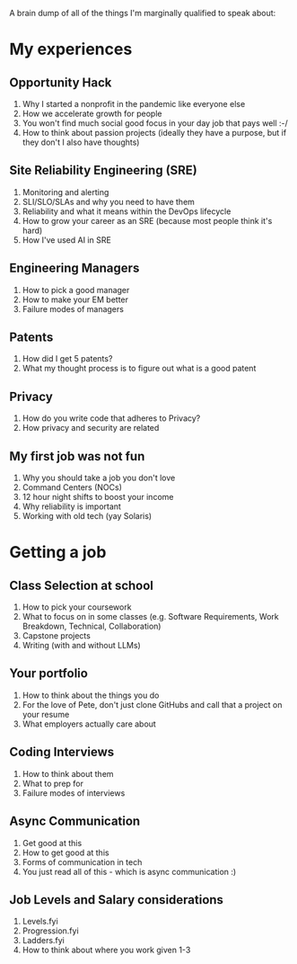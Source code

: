 A brain dump of all of the things I'm marginally qualified to speak about:

# My experiences
## Opportunity Hack
1. Why I started a nonprofit in the pandemic like everyone else
2. How we accelerate growth for people
3. You won't find much social good focus in your day job that pays well :-/
4. How to think about passion projects (ideally they have a purpose, but if they don't I also have thoughts)

## Site Reliability Engineering (SRE)
1. Monitoring and alerting
2. SLI/SLO/SLAs and why you need to have them
3. Reliability and what it means within the DevOps lifecycle
4. How to grow your career as an SRE (because most people think it's hard)
5. How I've used AI in SRE

## Engineering Managers
1. How to pick a good manager
2. How to make your EM better
3. Failure modes of managers

## Patents
1. How did I get 5 patents?
2. What my thought process is to figure out what is a good patent

## Privacy
1. How do you write code that adheres to Privacy?
2. How privacy and security are related

## My first job was not fun
1. Why you should take a job you don't love
2. Command Centers (NOCs)
3. 12 hour night shifts to boost your income
4. Why reliability is important
5. Working with old tech (yay Solaris)


# Getting a job
## Class Selection at school
1. How to pick your coursework
2. What to focus on in some classes (e.g. Software Requirements, Work Breakdown, Technical, Collaboration)
3. Capstone projects
4. Writing (with and without LLMs)

## Your portfolio
1. How to think about the things you do
2. For the love of Pete, don't just clone GitHubs and call that a project on your resume
3. What employers actually care about

## Coding Interviews
1. How to think about them
2. What to prep for
3. Failure modes of interviews

## Async Communication
1. Get good at this
2. How to get good at this
3. Forms of communication in tech
4. You just read all of this - which is async communication :)

## Job Levels and Salary considerations
1. Levels.fyi
2. Progression.fyi
3. Ladders.fyi
4. How to think about where you work given 1-3
